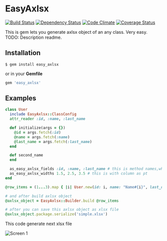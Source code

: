 EasyAxlsx
======

[![Build Status](https://secure.travis-ci.org/dmsilaev/light_axlsx_builder.png?branch=master)][travis]
[![Dependency Status](https://gemnasium.com/dmsilaev/light_axlsx_builder.png)][gemnasium]
[![Code Climate](https://codeclimate.com/github/dmsilaev/light_axlsx_builder.png)][codeclimate]
[![Coverage Status](https://coveralls.io/repos/dmsilaev/light_axlsx_builder/badge.png?branch=master)][coveralls]

[travis]: https://travis-ci.org/dmsilaev/light_axlsx_builder
[gemnasium]: https://gemnasium.com/dmsilaev/light_axlsx_builder
[codeclimate]: https://codeclimate.com/github/dmsilaev/light_axlsx_builder
[coveralls]: https://coveralls.io/r/dmsilaev/light_axlsx_builder

This is gem lets you generate axlsx object of an any class. Very easy.
TODO: Description readme.

Installation
------------

``` terminal
$ gem install easy_axlsx
```

or in your **Gemfile**

``` ruby
gem 'easy_axlsx'
```

Examples
--------

``` ruby
class User
  include EasyAxlsx::ClassConfig
  attr_reader :id, :name, :last_name

  def initialize(args = {})
    @id = args.fetch(:id)
    @name = args.fetch(:name)
    @last_name = args.fetch(:last_name)
  end

  def second_name
  end

  as_easy_axlsx_fields :id, :name, :last_name # this is method names,which will be use as row info
  as_easy_axlsx_widths 1.5, 2.5, 3.5 # this is with column as pt
end

@row_items = (1...3).map { |i| User.new(id: i, name: "Name#{i}", last_name: "Last Name #{i}") } # create your object array

# and after build axlsx object
@axlsx_object = EasyAxlsx::Builder.build @row_items

# after you can save this axlsx object as xlsx file
@axlsx_object.package.serialize('simple.xlsx')
```

This code generate next xlsx file

![Screen 1](http://habrastorage.org/files/986/d6a/281/986d6a281706441bb9e072b5eaf69b96.png)

